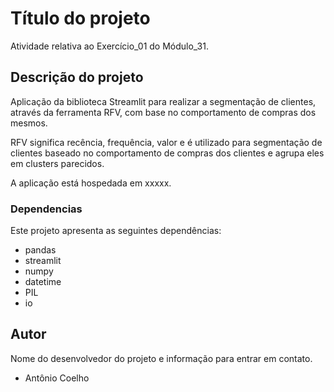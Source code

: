 # Título do projeto

Atividade relativa ao Exercício_01 do Módulo_31.

## Descrição do projeto

Aplicação da biblioteca Streamlit para realizar a segmentação de clientes, através da ferramenta RFV, com base no comportamento de compras dos mesmos.

RFV significa recência, frequência, valor e é utilizado para segmentação de clientes baseado no comportamento de compras dos clientes e agrupa eles em clusters parecidos.

A aplicação está hospedada em xxxxx.

### Dependencias

Este projeto apresenta as seguintes dependências:

- pandas
- streamlit
- numpy
- datetime
- PIL
- io

## Autor

Nome do desenvolvedor do projeto e informação para entrar em contato.
- Antônio Coelho  

